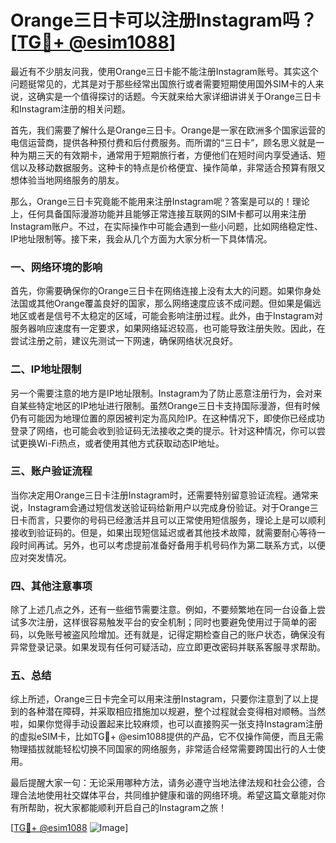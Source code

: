 # Orange三日卡可以注册Instagram吗？[[TG💪+ @esim1088](https://t.me/s/esim1088)]

最近有不少朋友问我，使用Orange三日卡能不能注册Instagram账号。其实这个问题挺常见的，尤其是对于那些经常出国旅行或者需要短期使用国外SIM卡的人来说，这确实是一个值得探讨的话题。今天就来给大家详细讲讲关于Orange三日卡和Instagram注册的相关问题。

首先，我们需要了解什么是Orange三日卡。Orange是一家在欧洲多个国家运营的电信运营商，提供各种预付费和后付费服务。而所谓的“三日卡”，顾名思义就是一种为期三天的有效期卡，通常用于短期旅行者，方便他们在短时间内享受通话、短信以及移动数据服务。这种卡的特点是价格便宜、操作简单，非常适合预算有限又想体验当地网络服务的朋友。

那么，Orange三日卡究竟能不能用来注册Instagram呢？答案是可以的！理论上，任何具备国际漫游功能并且能够正常连接互联网的SIM卡都可以用来注册Instagram账户。不过，在实际操作中可能会遇到一些小问题，比如网络稳定性、IP地址限制等。接下来，我会从几个方面为大家分析一下具体情况。

### 一、网络环境的影响

首先，你需要确保你的Orange三日卡在网络连接上没有太大的问题。如果你身处法国或其他Orange覆盖良好的国家，那么网络速度应该不成问题。但如果是偏远地区或者是信号不太稳定的区域，可能会影响注册过程。此外，由于Instagram对服务器响应速度有一定要求，如果网络延迟较高，也可能导致注册失败。因此，在尝试注册之前，建议先测试一下网速，确保网络状况良好。

### 二、IP地址限制

另一个需要注意的地方是IP地址限制。Instagram为了防止恶意注册行为，会对来自某些特定地区的IP地址进行限制。虽然Orange三日卡支持国际漫游，但有时候仍有可能因为地理位置的原因被判定为高风险IP。在这种情况下，即使你已经成功登录了网络，也可能会收到验证码无法接收之类的提示。针对这种情况，你可以尝试更换Wi-Fi热点，或者使用其他方式获取动态IP地址。

### 三、账户验证流程

当你决定用Orange三日卡注册Instagram时，还需要特别留意验证流程。通常来说，Instagram会通过短信发送验证码给新用户以完成身份验证。对于Orange三日卡而言，只要你的号码已经激活并且可以正常使用短信服务，理论上是可以顺利接收到验证码的。但是，如果出现短信延迟或者其他技术故障，就需要耐心等待一段时间再试。另外，也可以考虑提前准备好备用手机号码作为第二联系方式，以便应对突发情况。

### 四、其他注意事项

除了上述几点之外，还有一些细节需要注意。例如，不要频繁地在同一台设备上尝试多次注册，这样很容易触发平台的安全机制；同时也要避免使用过于简单的密码，以免账号被盗风险增加。还有就是，记得定期检查自己的账户状态，确保没有异常登录记录。如果发现有任何可疑活动，应立即更改密码并联系客服寻求帮助。

### 五、总结

综上所述，Orange三日卡完全可以用来注册Instagram，只要你注意到了以上提到的各种潜在障碍，并采取相应措施加以规避，整个过程就会变得相对顺畅。当然啦，如果你觉得手动设置起来比较麻烦，也可以直接购买一张支持Instagram注册的虚拟eSIM卡，比如TG💪+ @esim1088提供的产品，它不仅操作简便，而且无需物理插拔就能轻松切换不同国家的网络服务，非常适合经常需要跨国出行的人士使用。

最后提醒大家一句：无论采用哪种方法，请务必遵守当地法律法规和社会公德，合理合法地使用社交媒体平台，共同维护健康和谐的网络环境。希望这篇文章能对你有所帮助，祝大家都能顺利开启自己的Instagram之旅！

[[TG💪+ @esim1088](https://t.me/s/esim1088) ![Image](https://i.postimg.cc/4NQfJmqS/Snipaste-2025-05-13-00-14-12.png)]